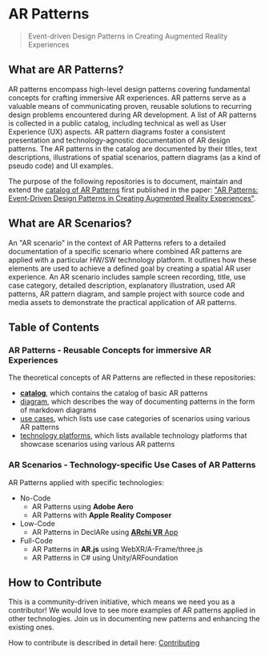 # AR Patterns

> Event-driven Design Patterns in Creating Augmented Reality Experiences

## What are AR Patterns?
AR patterns encompass high-level design patterns covering fundamental concepts for crafting immersive AR experiences. AR patterns serve as a valuable means of communicating proven, reusable solutions to recurring design problems encountered during AR development. A list of AR patterns is collected in a public catalog, including technical as well as User Experience (UX) aspects. AR pattern diagrams foster a consistent presentation and technology-agnostic documentation of AR design patterns. The AR patterns in the catalog are documented by their titles, text descriptions, illustrations of spatial scenarios, pattern diagrams (as a kind of pseudo code) and UI examples. 

The purpose of the following repositories is to document, maintain and extend the [catalog of AR Patterns](https://github.com/ARpatterns/catalog) first published in the paper: ["AR Patterns: Event-Driven Design Patterns in Creating Augmented Reality Experiences"](https://link.springer.com/chapter/10.1007/978-3-031-48495-7_6).

## What are AR Scenarios?
An "AR scenario" in the context of AR Patterns refers to a detailed documentation of a specific scenario where combined AR patterns are applied with a particular HW/SW technology platform. It outlines how these elements are used to achieve a defined goal by creating a spatial AR user experience. An AR scenario includes sample screen recording, title, use case category, detailed description, explanatory illustration, used AR patterns, AR pattern diagram, and sample project with source code and media assets to demonstrate the practical application of AR patterns.


## Table of Contents

### AR Patterns - Reusable Concepts for immersive AR Experiences
The theoretical concepts of AR Patterns are reflected in these repositories:
* [**catalog**](https://github.com/ARpatterns/catalog/), which contains the catalog of basic AR patterns
* [diagram](https://github.com/ARpatterns/diagram/), which describes the way of documenting patterns in the form of markdown diagrams
* [use cases](https://github.com/ARpatterns/catalog/blob/main/usecases.md), which lists use case categories of scenarios using various AR patterns
* [technology platforms](https://github.com/ARpatterns/catalog/blob/main/platforms.md), which lists available technology platforms that showcase scenarios using various AR patterns 

<!--* [landingpage](https://github.com/ARpatterns/landingpage/), which is the Web page hosted at [arpatterns.dev](https://arpatterns.dev)  -->

### AR Scenarios - Technology-specific Use Cases of AR Patterns
AR Patterns applied with specific technologies:
* No-Code
  * AR Patterns using **Adobe Aero**
  * AR Patterns with **Apple Reality Composer** 
* Low-Code
  * AR Patterns in DeclARe using [**ARchi VR** App](https://github.com/ARpatterns/declare/)
* Full-Code
  * AR Patterns in **AR.js** using WebXR/A-Frame/three.js
  * AR Patterns in C# using Unity/ARFoundation

## How to Contribute
This is a community-driven initiative, which means we need you as a contributor! We would love to see more examples of AR patterns applied in other technologies. Join us in documenting new patterns and enhancing the existing ones.

How to contribute is described in detail here: [Contributing](https://github.com/ARpatterns/catalog/CONTRIBUTING.md)
